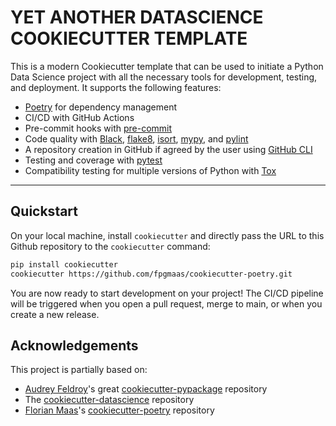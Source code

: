 # YET ANOTHER DATASCIENCE COOKIECUTTER TEMPLATE

This is a modern Cookiecutter template that can be used to initiate a Python Data Science project with all the necessary tools for development, testing, and deployment. It supports the following features:

- [Poetry](https://python-poetry.org/) for dependency management
- CI/CD with GitHub Actions
- Pre-commit hooks with [pre-commit](https://pre-commit.com/)
- Code quality with [Black](https://black.readthedocs.io/en/stable/index.html), [flake8](https://flake8.pycqa.org/en/latest/#), [isort](https://pycqa.github.io/isort/), [mypy](https://mypy.readthedocs.io/en/stable/),  and [pylint](https://pylint.readthedocs.io/en/stable/)
- A repository creation in GitHub if agreed by the user using [GitHub CLI](https://cli.github.com)
- Testing and coverage with [pytest](https://docs.pytest.org/en/8.3.x/)
- Compatibility testing for multiple versions of Python with [Tox](https://tox.wiki/en/latest/)

---

## Quickstart

On your local machine, install `cookiecutter` and directly pass the URL to this
Github repository to the `cookiecutter` command:

```bash
pip install cookiecutter
cookiecutter https://github.com/fpgmaas/cookiecutter-poetry.git
```

You are now ready to start development on your project! The CI/CD
pipeline will be triggered when you open a pull request, merge to main,
or when you create a new release.

## Acknowledgements

This project is partially based on:
- [Audrey Feldroy](https://github.com/audreyfeldroy)\'s great [cookiecutter-pypackage](https://github.com/audreyfeldroy/cookiecutter-pypackage) repository
- The [cookiecutter-datascience](https://github.com/drivendataorg/cookiecutter-data-science) repository
- [Florian Maas](https://github.com/fpgmaas)'s [cookiecutter-poetry](https://github.com/fpgmaas/cookiecutter-poetry) repository
